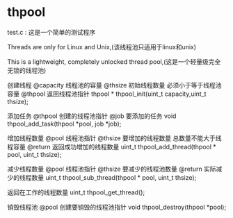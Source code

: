 # thpool

test.c :  这是一个简单的测试程序

Threads are only for Linux and Unix,(该线程池只适用于linux和unix)

This is a lightweight, completely unlocked thread pool,(这是一个轻量级完全无锁的线程池)

创建线程
@capacity         线程池的容量
@thsize           初始线程数量 必须小于等于线程池容量
@thpool           返回线程池指针
thpool * thpool_init(uint_t capacity,uint_t thsize);


添加任务
@thpool           创建的线程池指针
@job              要添加的任务
void thpool_add_task(thpool *pool, job *job);


增加线程数量
@pool             线程池指针
@thsize           要增加的线程数量  总数量不能大于线程容量
@return           返回成功增加的线程数量
uint_t thpool_add_thread(thpool * pool, uint_t thsize);


减少线程数量
@pool             线程池指针
@thsize           要减少的线程池数量
@return           实际减少的线程数量
uint_t thpool_sub_thread(thpool * pool, uint_t thsize);


返回在工作的线程数量
uint_t thpool_get_thread();


销毁线程池
@pool             创建要销毁的线程池指针
void thpool_destroy(thpool *pool);
                                        
